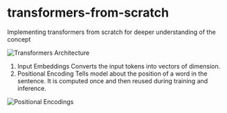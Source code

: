 # transformers-from-scratch
Implementing transformers from scratch for deeper understanding of the concept


![Transformers Architecture](https://www.google.com/url?sa=i&url=https%3A%2F%2Ftowardsdatascience.com%2Fattention-is-all-you-need-discovering-the-transformer-paper-73e5ff5e0634&psig=AOvVaw0w6ID4_kBqu6EPg-D50SUy&ust=1698407556561000&source=images&cd=vfe&opi=89978449&ved=0CBEQjRxqFwoTCNi9qq7Tk4IDFQAAAAAdAAAAABAD)


1. Input Embeddings
Converts the input tokens into vectors of dimension.
2. Positional Encoding
Tells model about the position of a word in the sentence. It is computed once and then reused during training and inference.

![Positional Encodings](https://www.google.com/url?sa=i&url=https%3A%2F%2Fstackoverflow.com%2Fquestions%2F68477306%2Fpositional-encoding-for-time-series-based-data-for-transformer-dnn-models&psig=AOvVaw3D6xjMmsx4bD3O53HnO_pa&ust=1698408290377000&source=images&cd=vfe&opi=89978449&ved=0CBEQjRxqFwoTCPDW7YvWk4IDFQAAAAAdAAAAABAP)
